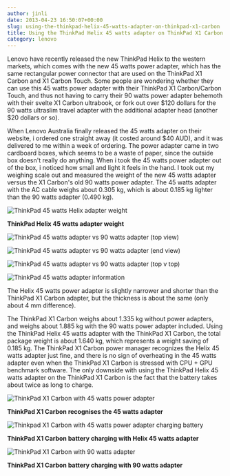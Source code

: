 ```yaml
---
author: jinli
date: 2013-04-23 16:50:07+00:00
slug: using-the-thinkpad-helix-45-watts-adapter-on-thinkpad-x1-carbon
title: Using the ThinkPad Helix 45 watts adapter on ThinkPad X1 Carbon
category: lenovo
---
```

Lenovo have recently released the new ThinkPad Helix to the western markets, which comes with the new 45 watts power adapter, which has the same rectangular power connector that are used on the ThinkPad X1 Carbon and X1 Carbon Touch. Some people are wondering whether they can use this 45 watts power adapter with their ThinkPad X1 Carbon/Carbon Touch, and thus not having to carry their 90 watts power adapter behemoth with their svelte X1 Carbon ultrabook, or fork out over $120 dollars for the 90 watts ultraslim travel adapter with the additional adapter head (another $20 dollars or so).

When Lenovo Australia finally released the 45 watts adapter on their website, i ordered one straight away (it costed around $40 AUD), and it was delivered to me within a week of ordering. The power adapter came in two cardboard boxes, which seems to be a waste of paper, since the outside box doesn't really do anything. When i took the 45 watts power adapter out of the box, i noticed how small and light it feels in the hand. I took out my weighing scale out and measured the weight of the new 45 watts adapter versus the X1 Carbon's old 90 watts power adapter. The 45 watts adapter with the AC cable weighs about 0.305 kg, which is about 0.185 kg lighter than the 90 watts adapter (0.490 kg).

![ThinkPad 45 watts Helix adapter weight](http://farm9.staticflickr.com/8536/8671430387_b347c5d90d_z.jpg)


**ThinkPad Helix 45 watts adapter weight**



<!-- more -->

![ThinkPad 45 watts adapter vs 90 watts adapter (top view)](http://farm9.staticflickr.com/8260/8671432043_c742484e62_z.jpg)

![ThinkPad 45 watts adapter vs 90 watts adapter (end view)](http://farm9.staticflickr.com/8403/8671429117_5073f80f6a_z.jpg)

![ThinkPad 45 watts adapter vs 90 watts adapter (top v top)](http://farm9.staticflickr.com/8246/8671428523_f1df49e996_z.jpg)

![ThinkPad 45 watts adapter information](http://farm9.staticflickr.com/8542/8672528722_bc6716608d_z.jpg)

The Helix 45 watts power adapter is slightly narrower and shorter than the ThinkPad X1 Carbon adapter, but the thickness is about the same (only about 4 mm difference).

The ThinkPad X1 Carbon weighs about 1.335 kg without power adapters, and weighs about 1.885 kg with the 90 watts power adapter included. Using the ThinkPad Helix 45 watts adapter with the ThinkPad X1 Carbon, the total package weight is about 1.640 kg, which represents a weight saving of 0.185 kg. The ThinkPad X1 Carbon power manager recognizes the Helix 45 watts adapter just fine, and there is no sign of overheating in the 45 watts adapter even when the ThinkPad X1 Carbon is stressed with CPU + GPU benchmark software. The only downside with using the ThinkPad Helix 45 watts adapter on the ThinkPad X1 Carbon is the fact that the battery takes about twice as long to charge.

![ThinkPad X1 Carbon with 45 watts power adapter](http://farm9.staticflickr.com/8117/8651362465_1c1170e99c_z.jpg)


**ThinkPad X1 Carbon recognises the 45 watts adapter**



![Thinkpad X1 Carbon with 45 watts power adapter charging battery](http://farm9.staticflickr.com/8263/8652462262_4483a36f94_z.jpg)


**ThinkPad X1 Carbon battery charging with Helix 45 watts adapter**



![ThinkPad X1 Carbon with 90 watts adapter](http://farm9.staticflickr.com/8108/8652462376_d4f5ef89e3_z.jpg)


**ThinkPad X1 Carbon battery charging with 90 watts adapter**
